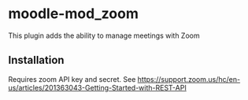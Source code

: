 # moodle-mod_zoom
This plugin adds the ability to manage meetings with Zoom

## Installation
Requires zoom API key and secret.
See https://support.zoom.us/hc/en-us/articles/201363043-Getting-Started-with-REST-API
